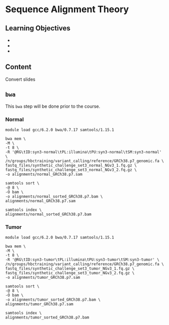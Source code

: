 # Sequence Alignment Theory

## Learning Objectives

-
-
-

## Content

Convert slides 

## `bwa`

This `bwa` step will be done prior to the course.

### Normal

```
module load gcc/6.2.0 bwa/0.7.17 samtools/1.15.1 

bwa mem \
-M \
-t 8 \
-R '@RG\tID:syn3-normal\tPL:illumina\tPU:syn3-normal\tSM:syn3-normal' \
/n/groups/hbctraining/variant_calling/reference/GRCh38.p7_genomic.fa \
fastq_files/synthetic_challenge_set3_normal_NGv3_1.fq.gz \
fastq_files/synthetic_challenge_set3_normal_NGv3_2.fq.gz \
-o alignments/normal_GRCh38.p7.sam

samtools sort \
-@ 8 \
-O bam \
-o alignments/normal_sorted_GRCh38.p7.bam \
alignments/normal_GRCh38.p7.sam

samtools index \
alignments/normal_sorted_GRCh38.p7.bam
```

### Tumor

```
module load gcc/6.2.0 bwa/0.7.17 samtools/1.15.1 

bwa mem \
-M \
-t 8 \
-R '@RG\tID:syn3-tumor\tPL:illumina\tPU:syn3-tumor\tSM:syn3-tumor' \
/n/groups/hbctraining/variant_calling/reference/GRCh38.p7_genomic.fa \
fastq_files/synthetic_challenge_set3_tumor_NGv3_1.fq.gz \
fastq_files/synthetic_challenge_set3_tumor_NGv3_2.fq.gz \
-o alignments/tumor_GRCh38.p7.sam

samtools sort \
-@ 8 \
-O bam \
-o alignments/tumor_sorted_GRCh38.p7.bam \
alignments/tumor_GRCh38.p7.sam

samtools index \
alignments/tumor_sorted_GRCh38.p7.bam
```
